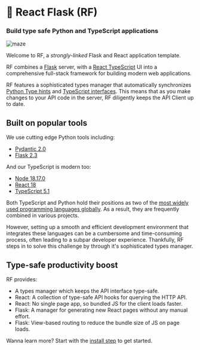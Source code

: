 # 💫 React Flask (RF)

### Build type safe Python and TypeScript applications

![maze](banner.jpg)

Welcome to RF, a _strongly-linked_ Flask and React application template.

RF combines a [Flask](https://flask.palletsprojects.com/en/2.3.x/) server, with a [React TypeScript](https://www.typescriptlang.org/docs/handbook/react.html) UI into a comprehensive full-stack framework for building modern web applications.

RF features a sophisticated types manager that automatically synchronizes [Python Type hints](https://docs.python.org/3/library/typing.html) and [TypeScript interfaces](https://www.typescriptlang.org/docs/handbook/interfaces.html). This means that as you make changes to your API code in the server, RF diligently keeps the API Client up to date.

## Built on popular tools

We use cutting edge Python tools including:

* [Pydantic 2.0](https://docs.pydantic.dev/latest/)
* [Flask 2.3](https://flask.palletsprojects.com/en/2.3.x/)

And our TypeScript is modern too:

* [Node 18.17.0](https://nodejs.org/en)
* [React 18](https://react.dev/)
* [TypeScript 5.1](https://www.typescriptlang.org/)

Both TypeScript and Python hold their positions as two of the [most widely used programming languages globally](https://www.statista.com/statistics/793628/worldwide-developer-survey-most-used-languages/). As a result, they are frequently combined in various projects.

However, setting up a smooth and efficient development environment that integrates these languages can be a cumbersome and time-consuming process, often leading to a subpar developer experience. Thankfully, RF steps in to solve this challenge by through it's sophisticated types manager.

## Type-safe productivity boost

RF provides:

* A types manager which keeps the API interface type-safe.
* React: A collection of type-safe API hooks for querying the HTTP API.
* React: No single page app, so bundled JS for the client loads faster.
* Flask: A manager for generating new React pages without any manual effort.
* Flask: View-based routing to reduce the bundle size of JS on page loads.

Wanna learn more? Start with the [install step](/install/) to get started.
